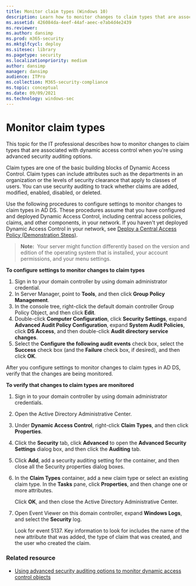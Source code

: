 ```yaml
---
title: Monitor claim types (Windows 10)
description: Learn how to monitor changes to claim types that are associated with dynamic access control when you're using advanced security auditing options.
ms.assetid: 426084da-4eef-44af-aeec-e7ab4d4e2439
ms.reviewer: 
ms.author: dansimp
ms.prod: m365-security
ms.mktglfcycl: deploy
ms.sitesec: library
ms.pagetype: security
ms.localizationpriority: medium
author: dansimp
manager: dansimp
audience: ITPro
ms.collection: M365-security-compliance
ms.topic: conceptual
ms.date: 09/09/2021
ms.technology: windows-sec
---
```


# Monitor claim types


This topic for the IT professional describes how to monitor changes to claim types that are associated with dynamic access control when you're using advanced security auditing options.

Claim types are one of the basic building blocks of Dynamic Access Control. Claim types can include attributes such as the departments in an organization or the levels of security clearance that apply to classes of users. You can use security auditing to track whether claims are added, modified, enabled, disabled, or deleted.

Use the following procedures to configure settings to monitor changes to claim types in AD DS. These procedures assume that you have configured and deployed Dynamic Access Control, including central access policies, claims, and other components, in your network. If you haven't yet deployed Dynamic
Access Control in your network, see [Deploy a Central Access Policy (Demonstration Steps)](/windows-server/identity/solution-guides/deploy-a-central-access-policy--demonstration-steps-).

>**Note:**  Your server might function differently based on the version and edition of the operating system that is installed, your account permissions, and your menu settings.
 
**To configure settings to monitor changes to claim types**

1.  Sign in to your domain controller by using domain administrator credential.
2.  In Server Manager, point to **Tools**, and then click **Group Policy Management**.
3.  In the console tree, right-click the default domain controller Group Policy Object, and then click **Edit**.
4.  Double-click **Computer Configuration**, click **Security Settings**, expand **Advanced Audit Policy Configuration**, expand **System Audit Policies**, click **DS Access**, and then double-click **Audit directory service changes**.
5.  Select the **Configure the following audit events** check box, select the **Success** check box (and the **Failure** check box, if desired), and then click **OK**.

After you configure settings to monitor changes to claim types in AD DS, verify that the changes are being monitored.

**To verify that changes to claim types are monitored**

1.  Sign in to your domain controller by using domain administrator credentials.
2.  Open the Active Directory Administrative Center.
3.  Under **Dynamic Access Control**, right-click **Claim Types**, and then click **Properties**.
4.  Click the **Security** tab, click **Advanced** to open the **Advanced Security Settings** dialog box, and then click the **Auditing** tab.
5.  Click **Add**, add a security auditing setting for the container, and then close all the Security properties dialog boxes.
6.  In the **Claim Types** container, add a new claim type or select an existing claim type. In the **Tasks** pane, click **Properties**, and then change one or more attributes.

    Click **OK**, and then close the Active Directory Administrative Center.

7.  Open Event Viewer on this domain controller, expand **Windows Logs**, and select the **Security** log.

    Look for event 5137. Key information to look for includes the name of the new attribute that was added, the type of claim that was created, and the user who created the claim.

### Related resource

- [Using advanced security auditing options to monitor dynamic access control objects](using-advanced-security-auditing-options-to-monitor-dynamic-access-control-objects.md)